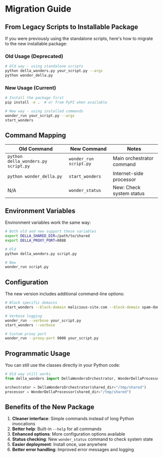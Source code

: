 # Migration Guide

## From Legacy Scripts to Installable Package

If you were previously using the standalone scripts, here's how to migrate to the new installable package:

### Old Usage (Deprecated)
```bash
# Old way - using standalone scripts
python della_wonders.py your_script.py --args
python wonder_della.py
```

### New Usage (Current)
```bash
# Install the package first
pip install -e .  # or from PyPI when available

# New way - using installed commands
wonder_run your_script.py --args
start_wonders
```

## Command Mapping

| Old Command | New Command | Notes |
|-------------|-------------|-------|
| `python della_wonders.py script.py` | `wonder_run script.py` | Main orchestrator command |
| `python wonder_della.py` | `start_wonders` | Internet-side processor |
| N/A | `wonder_status` | New: Check system status |

## Environment Variables

Environment variables work the same way:

```bash
# Both old and new support these variables
export DELLA_SHARED_DIR=/path/to/shared
export DELLA_PROXY_PORT=8888

# Old
python della_wonders.py script.py

# New  
wonder_run script.py
```

## Configuration

The new version includes additional command-line options:

```bash
# Block specific domains
start_wonders --block-domain malicious-site.com --block-domain spam-domain.org

# Verbose logging
wonder_run --verbose your_script.py
start_wonders --verbose

# Custom proxy port
wonder_run --proxy-port 9000 your_script.py
```

## Programmatic Usage

You can still use the classes directly in your Python code:

```python
# Old way still works
from della_wonders import DellaWondersOrchestrator, WonderDellaProcessor

orchestrator = DellaWondersOrchestrator(shared_dir="/tmp/shared")
processor = WonderDellaProcessor(shared_dir="/tmp/shared")
```

## Benefits of the New Package

1. **Cleaner interface**: Simple commands instead of long Python invocations
2. **Better help**: Built-in `--help` for all commands
3. **Enhanced options**: More configuration options available
4. **Status checking**: New `wonder_status` command to check system state
5. **Easier deployment**: Install once, use anywhere
6. **Better error handling**: Improved error messages and logging